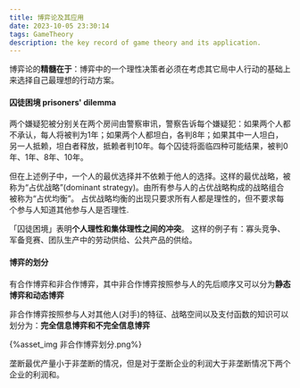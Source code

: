 ```yaml
---
title: 博弈论及其应用
date: 2023-10-05 23:30:14
tags: GameTheory
description: the key record of game theory and its application. 
---
```


博弈论的**精髓在于**：博弈中的一个理性决策者必须在考虑其它局中人行动的基础上来选择自己最理想的行动方案。

#### 囚徒困境 prisoners' dilemma

两个嫌疑犯被分别关在两个房间由警察审讯，警察告诉每个嫌疑犯：如果两个人都不承认，每人将被判为1年；如果两个人都坦白，各判8年；如果其中一人坦白，另一人抵赖，坦白者释放，抵赖者判10年。每个囚徒将面临四种可能结果，被判0年、1年、8年、10年。

但在上述例子中，一个人的最优选择并不依赖于他人的选择。这样的最优战略，被称为“占优战略”(dominant strategy)。由所有参与人的占优战略构成的战略组合被称为“占优均衡”。
占优战略均衡的出现只要求所有人都是理性的，但不要求每个参与人知道其他参与人是否理性.

「囚徒困境」表明**个人理性和集体理性之间的冲突**。
这样的例子有：寡头竞争、军备竞赛、团队生产中的劳动供给、公共产品的供给。

#### 博弈的划分

有合作博弈和非合作博弈，其中非合作博弈按照参与人的先后顺序又可以分为**静态博弈和动态博弈**

非合作博弈按照参与人对其他人(对手)的特征、战略空间以及支付函数的知识可以划分为：**完全信息博弈和不完全信息博弈**

{%asset_img 非合作博弈划分.png%}

垄断最优产量小于非垄断的情况，但是对于垄断企业的利润大于非垄断情况下两个企业的利润和。
